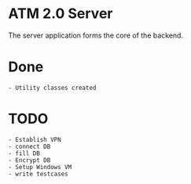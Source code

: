 # ATM 2.0 Server

The server application forms the core of the backend.

# Done #
    - Utility classes created

# TODO #
    - Establish VPN
    - connect DB
    - fill DB
    - Encrypt DB
    - Setup Windows VM
    - write testcases